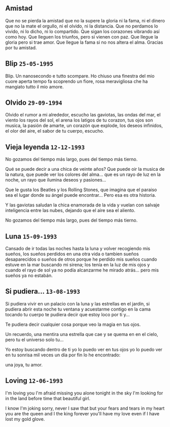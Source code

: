 ## Amistad

Que no se pierda la amistad
que no la supere la gloria
ni la fama, ni el dinero
que no la mate el orgullo,
ni el olvido, ni la distancia.
Que no perdamos lo vivido,
ni lo dicho, ni lo compartido.
Que sigan los corazones vibrando
as&iacute; como hoy.
Que lleguen los triunfos,
pero si vienen con paz.
Que llegue la gloria
pero si trae amor.
Que llegue la fama
si no nos altera el alma.
Gracias por tu amistad.

## Blip `25-05-1995`

Blip. Un nanosecondo e tutto scompare.
Ho chiuso una finestra del mio cuore
aperta tempo fa scoprendo
un fiore, rosa meravigliosa
che ha mangiato tutto
il mio amore.

## Olvido `29-09-1994`

Olvido el rumor
a mi alrededor,
escucho las gaviotas,
las ondas del mar, el viento
los rayos del sol, el arena
los latigos de tu corazon,
tus ojos son musica, la
pasi&oacute;n de amarte, un coraz&oacute;n
que explode, los deseos
infinidos, el olor del aire,
el sabor de tu cuerpo,
escucho.

## Vieja leyenda `12-12-1993`

No gozamos del tiempo m&aacute;s largo,
pues del tiempo m&aacute;s tierno.

Qu&eacute; se puede decir a una chica de veinte a&ntilde;os?
Que puede oir la musica de la natura,
que puede ver los colores del alma...
que es un rayo de luz en la noche,
un rayo que ilumina deseos y pasiones...

Que le gusta los Beatles y los Rolling Stones,
que imagina que el paraiso sea el lugar
donde su &aacute;ngel puede encontrar...
Pero esa es otra historia.

Y las gaviotas saludan la chica
enamorada de la vida
y vuelan con salvaje inteligencia entre las nubes,
dejando que el aire sea el aliento.

No gozamos del tiempo m&aacute;s largo,
pues del tiempo m&aacute;s tierno.

## Luna `15-09-1993`

Cansado de ir todas las noches
hasta la luna y volver
recogiendo mis sue&ntilde;os,
los sue&ntilde;os perdidos
en una otra vida
o tambien sue&ntilde;os desaparecidos
o sue&ntilde;os de otros
porque he perdido mis sue&ntilde;os
cuando estuve en la mar
buscando mi sirena;
los ten&iacute;a en la luz de mis ojos
y cuando el rayo de sol
ya no pod&iacute;a alcanzarme
he mirado atr&aacute;s...
pero mis sue&ntilde;os
ya no estab&aacute;n.

## Si pudiera... `13-08-1993`

Si pudiera vivir
en un palacio con la luna
y las estrellas en el jard&iacute;n,
si pudiera abrir
esta noche tu ventana
y acuestarme contigo
en la cama tocando
tu cuerpo
te pudiera decir
que estoy loco por ti
y...

Te pudiera decir
cualquier cosa porque
veo la magia en tus ojos.

Un recuerdo, una mentira
una estrella que cae y
se quema en en el cielo,
pero tu el universo
solo tu...

Yo estoy buscando dentro de ti
yo lo puedo ver en tus ojos
yo lo puedo ver en tu sonrisa
mil veces un d&iacute;a
por fin lo he encontrado:

una joya, tu amor.

## Loving `12-06-1993`

I'm loving you
I'm afraid missing you
alone tonight in the sky
I'm looking for
in the land before time
that beautiful girl.

I know I'm joking
sorry, never I saw that
but your fears and tears
in my heart you are the queen
and I the king forever
you'll have my love
even if I have lost
my gold glove.
